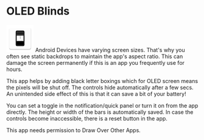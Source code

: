 # OLED Blinds
![](app/src/main/res/mipmap-hdpi/ic_launcher.png)
Android Devices have varying screen sizes. That's why you often see static backdrops to maintain the app's aspect ratio. This can damage the screen permanently if this is an app you frequently use for hours.

This app helps by adding black letter boxings which for OLED screen means the pixels will be shut off. The controls hide automatically after a few secs. An unintended side effect of this is that it can save a bit of your battery!

You can set a toggle in the notification/quick panel or turn it on from the app directly. The height or width of the bars is automatically saved. In case the controls become inaccessible, there is a reset button in the app.

This app needs permission to Draw Over Other Apps.